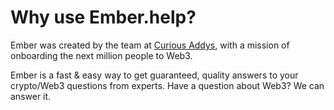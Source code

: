# Why use Ember.help?

Ember was created by the team at [Curious Addys](https://curiousaddys.com), with a mission of onboarding the next million people to Web3.

Ember is a fast & easy way to get guaranteed, quality answers to your crypto/Web3 questions from experts. Have a question about Web3? We can answer it.
